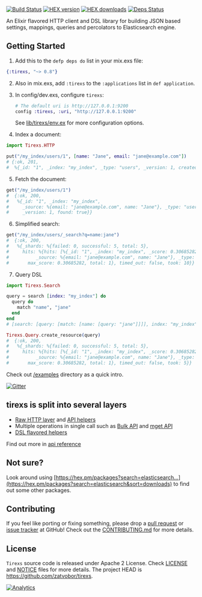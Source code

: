 [![Build Status](https://travis-ci.org/Zatvobor/tirexs.svg?branch=master)](https://travis-ci.org/Zatvobor/tirexs) [![HEX version](https://img.shields.io/hexpm/v/tirexs.svg)](https://hex.pm/packages/tirexs) [![HEX downloads](https://img.shields.io/hexpm/dw/tirexs.svg)](https://hex.pm/packages/tirexs) [![Deps Status](https://beta.hexfaktor.org/badge/all/github/Zatvobor/tirexs.svg)](https://beta.hexfaktor.org/github/Zatvobor/tirexs)

An Elixir flavored HTTP client and DSL library for building JSON based settings, mappings, queries and percolators to Elasticsearch engine.

## Getting Started

1. Add this to the `defp deps do` list in your mix.exs file:

  ```elixir
  {:tirexs, "~> 0.8"}
  ```

2. Also in mix.exs, add `:tirexs` to the `:applications` list in `def application`.
3. In config/dev.exs, configure `tirexs`:

   ```elixir
   # The default uri is http://127.0.0.1:9200
   config :tirexs, :uri, "http://127.0.0.1:9200"
   ```

   See [lib/tirexs/env.ex](https://github.com/Zatvobor/tirexs/blob/master/lib/tirexs/env.ex) for more configuration options.
4. Index a document:

  ```elixir
  import Tirexs.HTTP

  put("/my_index/users/1", [name: "Jane", email: "jane@example.com"])
  # {:ok, 201,
  #  %{_id: "1", _index: "my_index", _type: "users", _version: 1, created: true}}
  ```
5. Fetch the document:

  ```elixir
  get("/my_index/users/1")
  #  {:ok, 200,
  #   %{_id: "1", _index: "my_index",
  #     _source: %{email: "jane@example.com", name: "Jane"}, _type: "users",
  #     _version: 1, found: true}}
  ```
6. Simplified search:

  ```elixir
  get("/my_index/users/_search?q=name:jane")
  #  {:ok, 200,
  #   %{_shards: %{failed: 0, successful: 5, total: 5},
  #     hits: %{hits: [%{_id: "1", _index: "my_index", _score: 0.30685282,
  #          _source: %{email: "jane@example.com", name: "Jane"}, _type: "users"}],
  #       max_score: 0.30685282, total: 1}, timed_out: false, took: 10}}
  ```
7. Query DSL

  ```elixir
  import Tirexs.Search

  query = search [index: "my_index"] do
    query do
      match "name", "jane"
    end
  end
  # [search: [query: [match: [name: [query: "jane"]]]], index: "my_index"]

  Tirexs.Query.create_resource(query)
  #  {:ok, 200,
  #   %{_shards: %{failed: 0, successful: 5, total: 5},
  #     hits: %{hits: [%{_id: "1", _index: "my_index", _score: 0.30685282,
  #          _source: %{email: "jane@example.com", name: "Jane"}, _type: "users"}],
  #       max_score: 0.30685282, total: 1}, timed_out: false, took: 5}}
  ```

Check out [/examples](/examples) directory as a quick intro.

[![Gitter](https://badges.gitter.im/Zatvobor/tirexs.svg)](https://gitter.im/Zatvobor/tirexs?utm_source=badge&utm_medium=badge&utm_campaign=pr-badge)

## tirexs is split into several layers

- [Raw HTTP layer](https://hexdocs.pm/tirexs/Tirexs.HTTP.html) and [API helpers](https://hexdocs.pm/tirexs/Tirexs.Resources.APIs.html)
- Multiple operations in single call such as [Bulk API](https://hexdocs.pm/tirexs/Tirexs.Bulk.html) and [mget API](https://hexdocs.pm/tirexs/Tirexs.MultiGet.html)
- [DSL flavored helpers](https://hexdocs.pm/tirexs/Tirexs.DSL.html)

Find out more in [api reference](https://hexdocs.pm/tirexs/api-reference.html)

## Not sure?
Look around using [https://hex.pm/packages?search=elasticsearch...](https://hex.pm/packages?search=elasticsearch&sort=downloads) to find out some other packages.

## Contributing
If you feel like porting or fixing something, please drop a [pull request](https://github.com/Zatvobor/tirexs/pulls) or [issue tracker](https://github.com/Zatvobor/tirexs/issues) at GitHub! Check out the [CONTRIBUTING.md](CONTRIBUTING.md) for more details.

## License
`Tirexs` source code is released under Apache 2 License.
Check [LICENSE](LICENSE) and [NOTICE](NOTICE) files for more details. The project HEAD is https://github.com/zatvobor/tirexs.

[![Analytics](https://ga-beacon.appspot.com/UA-61065309-1/Zatvobor/tirexs/README)](https://github.com/igrigorik/ga-beacon)
